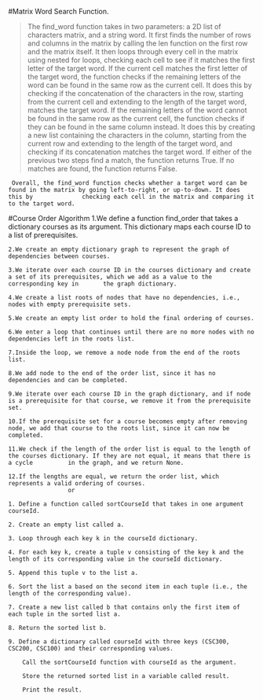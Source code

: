 #Matrix Word Search Function.
   > The find_word function takes in two parameters: a 2D list of characters matrix, and a string word.
   > It first finds the number of rows and columns in the matrix by calling the len function on the first row and the matrix itself.
   > It then loops through every cell in the matrix using nested for loops, checking each cell to see if it matches the first letter of the target word.
   > If the current cell matches the first letter of the target word, the function checks if the remaining letters of the word can be found in the same row      as the current cell. It does this by checking if the concatenation of the characters in the row, starting from the current cell and extending to the        length of the target word, matches the target word.
   > If the remaining letters of the word cannot be found in the same row as the current cell, the function checks if they can be found in the same column      instead. It does this by creating a new list containing the characters in the column, starting from the current row and extending to the length of the      target word, and checking if its concatenation matches the target word.
   > If either of the previous two steps find a match, the function returns True.
   > If no matches are found, the function returns False.

     Overall, the find_word function checks whether a target word can be found in the matrix by going left-to-right, or up-to-down. It does this by              checking each cell in the matrix and comparing it to the target word.


#Course Order Algorithm
    1.We define a function find_order that takes a dictionary courses as its argument. This dictionary maps each course ID to a list of prerequisites.

    2.We create an empty dictionary graph to represent the graph of dependencies between courses.

    3.We iterate over each course ID in the courses dictionary and create a set of its prerequisites, which we add as a value to the corresponding key in       the graph dictionary.

    4.We create a list roots of nodes that have no dependencies, i.e., nodes with empty prerequisite sets.

    5.We create an empty list order to hold the final ordering of courses.

    6.We enter a loop that continues until there are no more nodes with no dependencies left in the roots list.

    7.Inside the loop, we remove a node node from the end of the roots list.

    8.We add node to the end of the order list, since it has no dependencies and can be completed.

    9.We iterate over each course ID in the graph dictionary, and if node is a prerequisite for that course, we remove it from the prerequisite set.

    10.If the prerequisite set for a course becomes empty after removing node, we add that course to the roots list, since it can now be completed.

    11.We check if the length of the order list is equal to the length of the courses dictionary. If they are not equal, it means that there is a cycle          in the graph, and we return None.

    12.If the lengths are equal, we return the order list, which represents a valid ordering of courses. 
                     or
                     
    1. Define a function called sortCourseId that takes in one argument courseId.

    2. Create an empty list called a.

    3. Loop through each key k in the courseId dictionary.

    4. For each key k, create a tuple v consisting of the key k and the length of its corresponding value in the courseId dictionary.

    5. Append this tuple v to the list a.

    6. Sort the list a based on the second item in each tuple (i.e., the length of the corresponding value).

    7. Create a new list called b that contains only the first item of each tuple in the sorted list a.

    8. Return the sorted list b.

    9. Define a dictionary called courseId with three keys (CSC300, CSC200, CSC100) and their corresponding values.

        Call the sortCourseId function with courseId as the argument.

        Store the returned sorted list in a variable called result.

        Print the result.                
